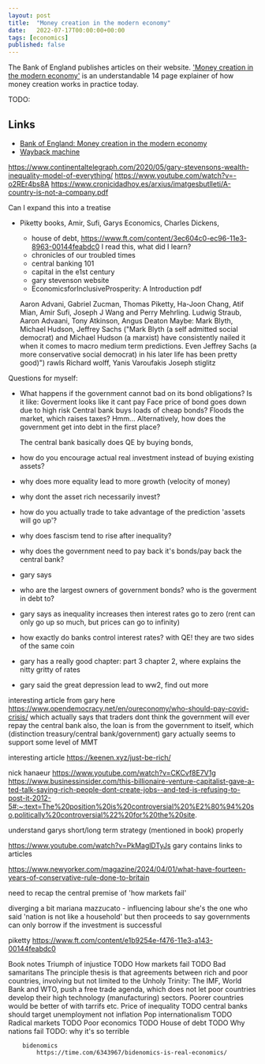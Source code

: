 ```yaml
---
layout: post
title:  "Money creation in the modern economy"
date:   2022-07-17T00:00:00+00:00
tags: [economics]
published: false
---
```


The Bank of England publishes articles on their website. ['Money creation in the modern economy'](https://www.bankofengland.co.uk/quarterly-bulletin/2014/q1/money-creation-in-the-modern-economy) is an understandable 14 page explainer of how money creation works in practice today.

TODO:

## Links

- [Bank of England: Money creation in the modern economy](https://www.bankofengland.co.uk/quarterly-bulletin/2014/q1/money-creation-in-the-modern-economy)
- [Wayback machine](<https://web.archive.org/web/20220531180345/https://www.bankofengland.co.uk/quarterly-bulletin/2014/q1/money-creation-in-the-modern-economy>)

https://www.continentaltelegraph.com/2020/05/gary-stevensons-wealth-inequality-model-of-everything/
https://www.youtube.com/watch?v=-o2REr4bs8A
https://www.cronicidadhoy.es/arxius/imatgesbutlleti/A-country-is-not-a-company.pdf


Can I expand this into a treatise
- Piketty books, Amir, Sufi, Garys Economics, Charles Dickens, 
    - house of debt, https://www.ft.com/content/3ec604c0-ec96-11e3-8963-00144feabdc0
        I read this, what did I learn?
    - chronicles of our troubled times
    - central banking 101
    - capital in the e1st century 
    - gary stevenson website
    - EconomicsforInclusiveProsperity: A Introduction pdf

    Aaron Advani, Gabriel Zucman, Thomas Piketty, Ha-Joon Chang, Atif Mian, Amir Sufi,
    Joseph J Wang and Perry Mehrling. Ludwig Straub, Aaron Advaani, Tony Atkinson, Angus Deaton
    Maybe: Mark Blyth, Michael Hudson, Jeffrey Sachs ("Mark Blyth (a self admitted social democrat) and Michael Hudson (a marxist) have consistently nailed it when it comes to macro medium term predictions. Even Jeffrey Sachs (a more conservative social democrat) in his later life has been pretty good)")
    rawls
    Richard wolff, Yanis Varoufakis
    Joseph stiglitz

Questions for myself:
- What happens if the government cannot bad on its bond obligations?
    Is it like:
        Goverment looks like it cant pay
        Face price of bond goes down due to high risk
        Central bank buys loads of cheap bonds?
        Floods the market, which raises taxes? 
        Hmm...
    Alternatively, how does the government get into debt in the first place?
         


    The central bank basically does QE by buying bonds, 
- how do you encourage actual real investment instead of buying existing assets?
- why does more equality lead to more growth
    (velocity of money)
- why dont the asset rich necessarily invest?
- how do you actually trade to take advantage of the prediction 'assets will go up'?
- why does fascism tend to rise after inequality?
- why does the government need to pay back it's bonds/pay back the central bank?
- gary says
- who are the largest owners of government bonds? who is the goverment in debt to?
- gary says as inequality increases then interest rates go to zero
    (rent can only go up so much, but prices can go to infinity)
- how exactly do banks control interest rates?
    with QE! they are two sides of the same coin
- gary has a really good chapter: part 3 chapter 2, where explains the nitty gritty of rates
- gary said the great depression lead to ww2, find out more

interesting article from gary here
    https://www.opendemocracy.net/en/oureconomy/who-should-pay-covid-crisis/
    which actually says that traders dont think the government will ever repay the central bank
    also, the loan is from the government to itself, which  (distinction treasury/central bank/government)
    gary actually seems to support some level of MMT
    
interesting article
    https://keenen.xyz/just-be-rich/

nick hanaeur
    https://www.youtube.com/watch?v=CKCvf8E7V1g
    https://www.businessinsider.com/this-billionaire-venture-capitalist-gave-a-ted-talk-saying-rich-people-dont-create-jobs--and-ted-is-refusing-to-post-it-2012-5#:~:text=The%20position%20is%20controversial%20%E2%80%94%20so,politically%20controversial%22%20for%20the%20site.

understand garys short/long term strategy (mentioned in book) properly

https://www.youtube.com/watch?v=PkMaglDTyJs gary
    contains links to articles

https://www.newyorker.com/magazine/2024/04/01/what-have-fourteen-years-of-conservative-rule-done-to-britain

need to recap the central premise of 'how markets fail'

diverging a bit mariana mazzucato - influencing labour
    she's the one who said 'nation is not like a household'
    but then proceeds to say governments can only borrow if the investment is successful

piketty
    https://www.ft.com/content/e1b9254e-f476-11e3-a143-00144feabdc0

Book notes
    Triumph of injustice TODO
    How markets fail TODO
    Bad samaritans
        The principle thesis is that agreements between rich and poor countries, involving but not limited to the Unholy Trinity: The IMF, World Bank and WTO, push a free trade agenda, which does not let poor countries develop their high technology (manufacturing) sectors. Poorer countries would be better of with tarrifs etc.
    Price of inequality TODO
        central banks should target unemployment not inflation
    Pop internationalism TODO
    Radical markets TODO
    Poor economics TODO
    House of debt TODO
    Why nations fail
        TODO: why it's so terrible

        bidenomics
            https://time.com/6343967/bidenomics-is-real-economics/

    